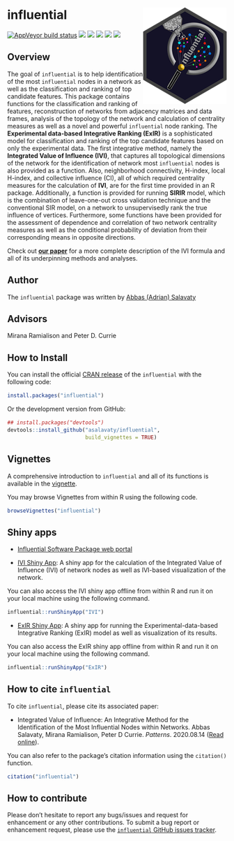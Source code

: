 
<!-- README.md is generated from README.Rmd. Please edit that file -->

# influential <a href='https://github.com/asalavaty/influential'><img src='man/figures/Symbol.png' align="right" height="221" /></a>

<!-- badges: start -->

[![AppVeyor build
status](https://ci.appveyor.com/api/projects/status/github/asalavaty/influential?branch=master&svg=true)](https://ci.appveyor.com/project/asalavaty/influential)
[![](https://www.r-pkg.org/badges/version/influential?color=blue)](https://cran.r-project.org/package=influential)
[![](http://cranlogs.r-pkg.org/badges/grand-total/influential?color=green)](https://cran.r-project.org/package=influential)
[![](https://img.shields.io/badge/Integrated%20Value%20of%20Influence-IVI-blue.svg)](https://doi.org/10.1016/j.patter.2020.100052)
[![](https://img.shields.io/badge/SIR--based%20Influence%20Ranking-SIRIR-green.svg)](https://doi.org/10.1016/j.patter.2020.100052)
[![](https://img.shields.io/badge/Experimental%20data--based%20Integrative%20Ranking-ExIR-blue.svg)](https://github.com/asalavaty/influential)
<!-- badges: end -->

## Overview

The goal of `influential` is to help identification of the most
`influential` nodes in a network as well as the classification and
ranking of top candidate features. This package contains functions for
the classification and ranking of features, reconstruction of networks
from adjacency matrices and data frames, analysis of the topology of the
network and calculation of centrality measures as well as a novel and
powerful `influential` node ranking. The **Experimental data-based
Integrative Ranking (ExIR)** is a sophisticated model for classification
and ranking of the top candidate features based on only the experimental
data. The first integrative method, namely the **Integrated Value of
Influence (IVI)**, that captures all topological dimensions of the
network for the identification of network most `influential` nodes is
also provided as a function. Also, neighborhood connectivity, H-index,
local H-index, and collective influence (CI), all of which required
centrality measures for the calculation of **IVI**, are for the first
time provided in an R package. Additionally, a function is provided for
running **SIRIR** model, which is the combination of leave-one-out cross
validation technique and the conventional SIR model, on a network to
unsupervisedly rank the true influence of vertices. Furthermore, some
functions have been provided for the assessment of dependence and
correlation of two network centrality measures as well as the
conditional probability of deviation from their corresponding means in
opposite directions.

Check out [**our paper**](https://doi.org/10.1016/j.patter.2020.100052)
for a more complete description of the IVI formula and all of its
underpinning methods and analyses.

## Author

The `influential` package was written by [Abbas (Adrian)
Salavaty](https://www.asalavaty.com/)

## Advisors

Mirana Ramialison and Peter D. Currie

## How to Install

You can install the official [CRAN
release](https://cran.r-project.org/package=influential) of the
`influential` with the following code:

``` r
install.packages("influential")
```

Or the development version from GitHub:

``` r
## install.packages("devtools")
devtools::install_github("asalavaty/influential", 
                         build_vignettes = TRUE)
```

## Vignettes

A comprehensive introduction to `influential` and all of its functions
is available in the
[vignette](https://cran.r-project.org/package=influential/vignettes/Vignettes.html).

You may browse Vignettes from within R using the following code.

``` r
browseVignettes("influential")
```

## Shiny apps

-   [Influential Software Package web
    portal](https://influential.erc.monash.edu/)

-   [IVI Shiny App](https://influential.erc.monash.edu/IVI/): A shiny
    app for the calculation of the Integrated Value of Influence (IVI)
    of network nodes as well as IVI-based visualization of the network.

You can also access the IVI shiny app offline from within R and run it
on your local machine using the following command.

``` r
influential::runShinyApp("IVI")
```

-   [ExIR Shiny App](https://influential.erc.monash.edu/ExIR/): A shiny
    app for running the Experimental-data-based Integrative Ranking
    (ExIR) model as well as visualization of its results.

You can also access the ExIR shiny app offline from within R and run it
on your local machine using the following command.

``` r
influential::runShinyApp("ExIR")
```

## How to cite `influential`

To cite `influential`, please cite its associated paper:

-   Integrated Value of Influence: An Integrative Method for the
    Identification of the Most Influential Nodes within Networks. Abbas
    Salavaty, Mirana Ramialison, Peter D Currie. *Patterns*. 2020.08.14
    ([Read online](https://doi.org/10.1016/j.patter.2020.100052)).

You can also refer to the package’s citation information using the
`citation()` function.

``` r
citation("influential")
```

## How to contribute

Please don’t hesitate to report any bugs/issues and request for
enhancement or any other contributions. To submit a bug report or
enhancement request, please use the [`influential` GitHub issues
tracker](https://github.com/asalavaty/influential/issues).
